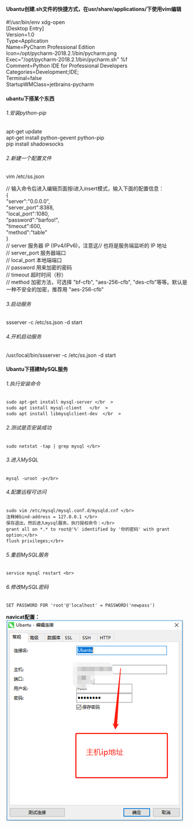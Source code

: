 ####  Ubantu创建.sh文件的快捷方式，在usr/share/applications/下使用vim编辑 ####
#!/usr/bin/env xdg-open  </br  >
[Desktop Entry]    </br  >
Version=1.0   </br  >
Type=Application   </br  >
Name=PyCharm Professional Edition    </br  >
Icon=/opt/pycharm-2018.2.1/bin/pycharm.png   </br  >
Exec="/opt/pycharm-2018.2.1/bin/pycharm.sh" %f    </br  >
Comment=Python IDE for Professional Developers    </br  >
Categories=Development;IDE;    </br  >
Terminal=false      </br  >
StartupWMClass=jetbrains-pycharm    </br  >

#### ubantu下搭某个东西 ####
###### 1.安装python-pip ######
   apt-get update  </br   >
   apt-get install python-gevent python-pip </br  >
   pip install shadowsocks</br   >
###### 2.新建一个配置文件 ###### 
   vim /etc/ss.json</br   >

// 输入命令后进入编辑页面按i进入insert模式，输入下面的配置信息：</br   >
{</br   >
    "server":"0.0.0.0", </br   >
    "server_port":8388,  </br   >
    "local_port":1080,   </br   >
    "password":"barfoo!",   </br   >
    "timeout":600,   </br   >
    "method":"table"  </br   >
}</br   >
// server          服务器 IP (IPv4/IPv6)，注意这// 也将是服务端监听的 IP 地址  </br   >
// server_port     服务器端口  </br   >
// local_port      本地端端口  </br   >
// password        用来加密的密码  </br   >
// timeout         超时时间（秒）  </br   >
// method          加密方法，可选择 "bf-cfb", "aes-256-cfb", "des-cfb"等等。默认是一种不安全的加密，推荐用 "aes-256-cfb"  </br   >
###### 3.启动服务 ###### 
   ssserver -c /etc/ss.json -d start</br  >
###### 4.开机启动服务 ###### 
   /usr/local/bin/ssserver -c /etc/ss.json -d start</br  >

#### Ubantu下搭建MySQL服务 ####
###### 1.执行安装命令 ######
    sudo apt-get install mysql-server </br  >
    sudo apt isntall mysql-client   </br  >
    sudo apt install libmysqlclient-dev  </br  >

###### 2.测试是否安装成功 ######
    sudo netstat -tap | grep mysql </br>
###### 3.进入MySQL ###### 
    mysql -uroot -p</br>
###### 4.配置远程可访问 ###### 
    sudo vim /etc/mysql/mysql.conf.d/mysqld.cnf </br>
    注释掉bind-address = 127.0.0.1 </br>
    保存退出，然后进入mysql服务，执行授权命令：</br>
    grant all on *.* to root@'%' identified by '你的密码' with grant option;</br>
    flush privileges;</br>
 ###### 5.重启MySQL服务 ###### 
    service mysql restart <br>
 ###### 6.修改MySQL密码 ######
    SET PASSWORD FOR 'root'@'localhost' = PASSWORD('newpass')
 **navicat配置：**  
 ![xxxx](Tpython3/11.png)
    
